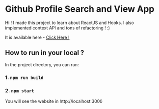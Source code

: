 # Github Profile Search and View App

Hi ! I made this project to learn about ReactJS and Hooks. I also implemented context API and tons of refactoring ! :) 

It is available here - [Click Here !](https://githubprofilesearchandview.netlify.app/)

## How to run in your local ? 

In the project directory, you can run:

### 1. `npm run build`

### 2. `npm start`

You will see the website in http://localhost:3000



